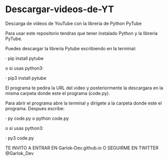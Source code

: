 # Descargar-videos-de-YT
Descarga de vídeos de YouTube con la librería de Python PyTube


Para usar este repositorio tendras que tener instalado Python y la libreria PyTube. 

Puedes descargar la librería Pytube escribiendo en la terminal:

  · pip install pytube
 
o si usas python3:

  · pip3 install pytube
  
El  programa te pedira la URL del video y posteriormente la descargara en la misma carpeta donde este el programa (code.py).

Para abrir el programa abre la terminal y dirigete a la carpeta donde este el programa.
Despues escribe:

  · py code.py  o  python code.py
  
o si usas python3:

  · py3 code.py
  
TE INVITO A ENTRAR EN Garlok-Dev.github.io O SEGUIRME EN TWITTER @Garlok_Dev
